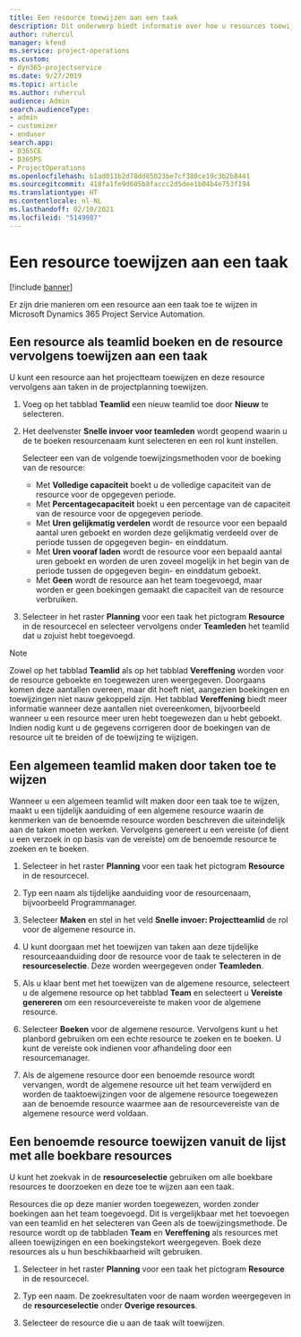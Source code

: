 ```yaml
---
title: Een resource toewijzen aan een taak
description: Dit onderwerp biedt informatie over hoe u resources toewijst aan taken.
author: ruhercul
manager: kfend
ms.service: project-operations
ms.custom:
- dyn365-projectservice
ms.date: 9/27/2019
ms.topic: article
ms.author: ruhercul
audience: Admin
search.audienceType:
- admin
- customizer
- enduser
search.app:
- D365CE
- D365PS
- ProjectOperations
ms.openlocfilehash: b1ad011b2d78dd85023be7cf380ce19c3b2b8441
ms.sourcegitcommit: 418fa1fe9d605b8faccc2d5dee1b04b4e753f194
ms.translationtype: HT
ms.contentlocale: nl-NL
ms.lasthandoff: 02/10/2021
ms.locfileid: "5149987"
---
```

# <a name="assign-a-resource-to-a-task"></a>Een resource toewijzen aan een taak

[!include [banner](../includes/psa-now-project-operations.md)]

Er zijn drie manieren om een resource aan een taak toe te wijzen in Microsoft Dynamics 365 Project Service Automation.

## <a name="book-a-resource-as-a-team-member-and-then-assign-the-resource-to-a-task"></a>Een resource als teamlid boeken en de resource vervolgens toewijzen aan een taak

U kunt een resource aan het projectteam toewijzen en deze resource vervolgens aan taken in de projectplanning toewijzen.

1. Voeg op het tabblad **Teamlid** een nieuw teamlid toe door **Nieuw** te selecteren. 

2. Het deelvenster **Snelle invoer voor teamleden** wordt geopend waarin u de te boeken resourcenaam kunt selecteren en een rol kunt instellen. 

    Selecteer een van de volgende toewijzingsmethoden voor de boeking van de resource:

    - Met **Volledige capaciteit** boekt u de volledige capaciteit van de resource voor de opgegeven periode.
    - Met **Percentagecapaciteit** boekt u een percentage van de capaciteit van de resource voor de opgegeven periode.
    - Met **Uren gelijkmatig verdelen** wordt de resource voor een bepaald aantal uren geboekt en worden deze gelijkmatig verdeeld over de periode tussen de opgegeven begin- en einddatum.
    - Met **Uren vooraf laden** wordt de resource voor een bepaald aantal uren geboekt en worden de uren zoveel mogelijk in het begin van de periode tussen de opgegeven begin- en einddatum geboekt.
    - Met **Geen** wordt de resource aan het team toegevoegd, maar worden er geen boekingen gemaakt die capaciteit van de resource verbruiken.

3. Selecteer in het raster **Planning** voor een taak het pictogram **Resource** in de resourcecel en selecteer vervolgens onder **Teamleden** het teamlid dat u zojuist hebt toegevoegd. 

> [!NOTE]
> Zowel op het tabblad **Teamlid** als op het tabblad **Vereffening** worden voor de resource geboekte en toegewezen uren weergegeven. Doorgaans komen deze aantallen overeen, maar dit hoeft niet, aangezien boekingen en toewijzingen niet nauw gekoppeld zijn. Het tabblad **Vereffening** biedt meer informatie wanneer deze aantallen niet overeenkomen, bijvoorbeeld wanneer u een resource meer uren hebt toegewezen dan u hebt geboekt. Indien nodig kunt u de gegevens corrigeren door de boekingen van de resource uit te breiden of de toewijzing te wijzigen.

## <a name="create-a-generic-team-member-through-task-assignment"></a>Een algemeen teamlid maken door taken toe te wijzen

Wanneer u een algemeen teamlid wilt maken door een taak toe te wijzen, maakt u een tijdelijk aanduiding of een algemene resource waarin de kenmerken van de benoemde resource worden beschreven die uiteindelijk aan de taken moeten werken. Vervolgens genereert u een vereiste (of dient u een verzoek in op basis van de vereiste) om de benoemde resource te zoeken en te boeken.

1. Selecteer in het raster **Planning** voor een taak het pictogram **Resource** in de resourcecel.

2. Typ een naam als tijdelijke aanduiding voor de resourcenaam, bijvoorbeeld Programmanager.

3. Selecteer **Maken** en stel in het veld **Snelle invoer: Projectteamlid** de rol voor de algemene resource in.

4. U kunt doorgaan met het toewijzen van taken aan deze tijdelijke resourceaanduiding door de resource voor de taak te selecteren in de **resourceselectie**. Deze worden weergegeven onder **Teamleden**.

5. Als u klaar bent met het toewijzen van de algemene resource, selecteert u de algemene resource op het tabblad **Team** en selecteert u **Vereiste genereren** om een resourcevereiste te maken voor de algemene resource.

6. Selecteer **Boeken** voor de algemene resource. Vervolgens kunt u het planbord gebruiken om een echte resource te zoeken en te boeken. U kunt de vereiste ook indienen voor afhandeling door een resourcemanager.

7. Als de algemene resource door een benoemde resource wordt vervangen, wordt de algemene resource uit het team verwijderd en worden de taaktoewijzingen voor de algemene resource toegewezen aan de benoemde resource waarmee aan de resourcevereiste van de algemene resource werd voldaan.

## <a name="assign-a-named-resource-from-the-list-of-all-bookable-resources"></a>Een benoemde resource toewijzen vanuit de lijst met alle boekbare resources

U kunt het zoekvak in de **resourceselectie** gebruiken om alle boekbare resources te doorzoeken en deze toe te wijzen aan een taak.

Resources die op deze manier worden toegewezen, worden zonder boekingen aan het team toegevoegd. Dit is vergelijkbaar met het toevoegen van een teamlid en het selecteren van Geen als de toewijzingsmethode. De resource wordt op de tabbladen **Team** en **Vereffening** als resources met alleen toewijzingen en een boekingstekort weergegeven. Boek deze resources als u hun beschikbaarheid wilt gebruiken.

1. Selecteer in het raster **Planning** voor een taak het pictogram **Resource** in de resourcecel.

2. Typ een naam. De zoekresultaten voor de naam worden weergegeven in de **resourceselectie** onder **Overige resources**.

3. Selecteer de resource die u aan de taak wilt toewijzen.

